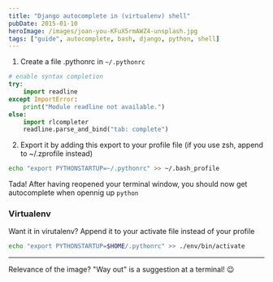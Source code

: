 ```yaml
---
title: "Django autocomplete in (virtualenv) shell"
pubDate: 2015-01-10
heroImage: /images/joan-you-KFuX5rmAWZ4-unsplash.jpg
tags: ["guide", autocomplete, bash, django, python, shell]
---
```


1. Create a file .pythonrc in `~/.pythonrc`

```python
# enable syntax completion
try:
    import readline
except ImportError:
    print("Module readline not available.")
else:
    import rlcompleter
    readline.parse_and_bind("tab: complete")
```

2. Export it by adding this export to your profile file (if you use zsh, append to ~/.zprofile instead)

```bash
echo "export PYTHONSTARTUP=~/.pythonrc" >> ~/.bash_profile
```

Tada! After having reopened your terminal window, you should now get
autocomplete when opennig up `python`

### Virtualenv

Want it in virutalenv? Append it to your activate file instead of your profile

```bash
echo "export PYTHONSTARTUP=$HOME/.pythonrc" >> ./env/bin/activate
```

---

Relevance of the image? "Way out" is a suggestion at a terminal! 😉
